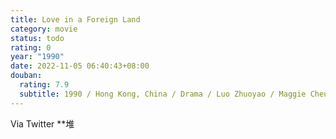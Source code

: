 ```yaml
---
title: Love in a Foreign Land
category: movie
status: todo
rating: 0
year: "1990"
date: 2022-11-05 06:40:43+08:00
douban:
  rating: 7.9
  subtitle: 1990 / Hong Kong, China / Drama / Luo Zhuoyao / Maggie Cheung, Tony Leung
---
```


Via Twitter **堆
